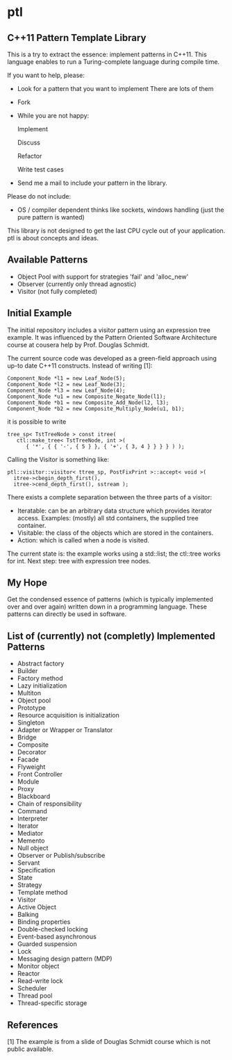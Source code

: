 ptl
===

C++11 Pattern Template Library
------------------------------

This is a try to extract the essence: implement patterns in C++11.
This language enables to run a Turing-complete language during compile
time.

If you want to help, please:

* Look for a pattern that you want to implement
  There are lots of them
* Fork
* While you are not happy:

  Implement

  Discuss

  Refactor

  Write test cases

* Send me a mail to include your pattern in the library.

Please do not include:

* OS / compiler dependent thinks like sockets, windows handling (just
  the pure pattern is wanted)

This library is not designed to get the last CPU cycle out of your
application.  ptl is about concepts and ideas.


Available Patterns
------------------

* Object Pool with support for strategies 'fail' and 'alloc_new'
* Observer (currently only thread agnostic)
* Visitor (not fully completed)

Initial Example
---------------

The initial repository includes a visitor pattern using an expression
tree example.  It was influenced by the Pattern Oriented Software
Architecture course at cousera help by Prof. Douglas Schmidt.

The current source code was developed as a green-field approach using
up-to date C++11 constructs.  Instead of writing [1]:

    Component_Node *l1 = new Leaf_Node(5);
    Component_Node *l2 = new Leaf_Node(3);
    Component_Node *l3 = new Leaf_Node(4);
    Component_Node *u1 = new Composite_Negate_Node(l1);
    Component_Node *b1 = new Composite_Add_Node(l2, l3);
    Component_Node *b2 = new Composite_Multiply_Node(u1, b1);

it is possible to write

    tree_sp< TstTreeNode > const itree(
       ctl::make_tree< TstTreeNode, int >(
          { '*', { { '-', { 5 } }, { '+', { 3, 4 } } } } ) );

Calling the Visitor is something like:

    ptl::visitor::visitor< ttree_sp, PostFixPrint >::accept< void >(
      itree->cbegin_depth_first(),
      itree->cend_depth_first(), sstream );

There exists a complete separation between the three parts of a
visitor: 
* Iteratable: can be an arbitrary data structure which
  provides iterator access.  Examples: (mostly) all std containers,
  the supplied tree container.
* Visitable: the class of the objects which are stored in the
  containers. 
* Action: which is called when a node is visited.

The current state is: the example works using a std::list;
the ctl::tree works for int.  Next step: tree with expression tree nodes. 

My Hope
-------

Get the condensed essence of patterns (which is typically implemented
over and over again) written down in a programming language.  These
patterns can directly be used in software.

List of (currently) not (completly) Implemented Patterns
--------------------------------------------------------

* Abstract factory
* Builder
* Factory method
* Lazy initialization
* Multiton
* Object pool
* Prototype
* Resource acquisition is initialization
* Singleton
* Adapter or Wrapper or Translator
* Bridge
* Composite
* Decorator
* Facade
* Flyweight
* Front Controller
* Module
* Proxy
* Blackboard
* Chain of responsibility
* Command
* Interpreter
* Iterator
* Mediator
* Memento
* Null object
* Observer or Publish/subscribe
* Servant
* Specification
* State
* Strategy
* Template method
* Visitor
* Active Object
* Balking
* Binding properties
* Double-checked locking
* Event-based asynchronous
* Guarded suspension
* Lock
* Messaging design pattern (MDP)
* Monitor object
* Reactor
* Read-write lock
* Scheduler
* Thread pool
* Thread-specific storage

References
----------

[1] The example is from a slide of Douglas Schmidt course which is not
    public available.